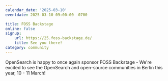 ```yaml
---
calendar_date: '2025-03-10'
eventdate: 2025-03-10 09:00:00 -0700

title: FOSS Backstage
online: false
signup:
    url: https://25.foss-backstage.de/
    title: See you there!
category: community
---
```


OpenSearch is happy to once again sponsor FOSS Backstage - We're excited to see the OpenSearch and open-source communities in Berlin this year, 10 - 11 March! 
